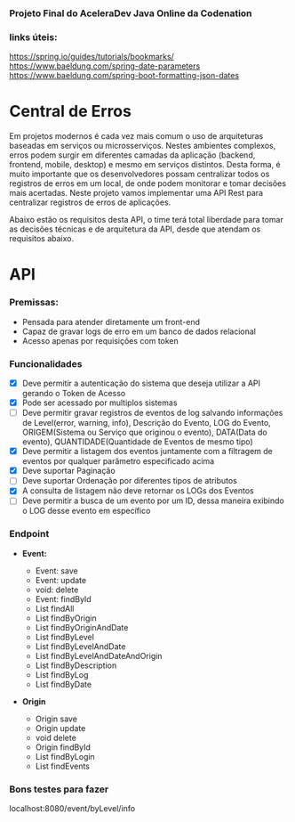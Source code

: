 ### Projeto Final do AceleraDev Java Online da Codenation

### links úteis:
https://spring.io/guides/tutorials/bookmarks/
https://www.baeldung.com/spring-date-parameters
https://www.baeldung.com/spring-boot-formatting-json-dates

# Central de Erros

Em projetos modernos é cada vez mais comum o uso de arquiteturas baseadas em serviços ou microsserviços. Nestes ambientes complexos, erros podem surgir em diferentes camadas da aplicação (backend, frontend, mobile, desktop) e mesmo em serviços distintos. Desta forma, é muito importante que os desenvolvedores possam centralizar todos os registros de erros em um local, de onde podem monitorar e tomar decisões mais acertadas. Neste projeto vamos implementar uma API Rest para centralizar registros de erros de aplicações.

Abaixo estão os requisitos desta API, o time terá total liberdade para tomar as decisões técnicas e de arquitetura da API, desde que atendam os requisitos abaixo.


# API

### Premissas:

* Pensada para atender diretamente um front-end
* Capaz de gravar logs de erro em um banco de dados relacional
* Acesso apenas por requisições com token

### Funcionalidades

- [x] Deve permitir a autenticação do sistema que deseja utilizar a API gerando o Token de Acesso
- [x] Pode ser acessado por multiplos sistemas
- [ ] Deve permitir gravar registros de eventos de log salvando informações de Level(error, warning, info), Descrição do Evento, LOG do Evento, ORIGEM(Sistema ou Serviço que originou o evento), DATA(Data do evento), QUANTIDADE(Quantidade de Eventos de mesmo tipo)
- [x] Deve permitir a listagem dos eventos juntamente com a filtragem de eventos por qualquer parâmetro especificado acima
- [x] Deve suportar Paginação
- [ ] Deve suportar Ordenação por diferentes tipos de atributos
- [x] A consulta de listagem não deve retornar os LOGs dos Eventos
- [ ] Deve permitir a busca de um evento por um ID, dessa maneira exibindo o LOG desse evento em específico

### Endpoint

* **Event:**
    * Event: save
    * Event: update
    * void: delete
    * Event: findById
    * List<Event> findAll
    * List<Event> findByOrigin
    * List<Event> findByOriginAndDate
    * List<Event> findByLevel
    * List<Event> findByLevelAndDate
    * List<Event> findByLevelAndDateAndOrigin
    * List<Event> findByDescription
    * List<Event> findByLog
    * List<Event> findByDate

* **Origin**
    * Origin save
    * Origin update
    * void delete
    * Origin findById
    * List<Origin> findByLogin
    * List<Event> findEvents
    
### Bons testes para fazer

localhost:8080/event/byLevel/info

